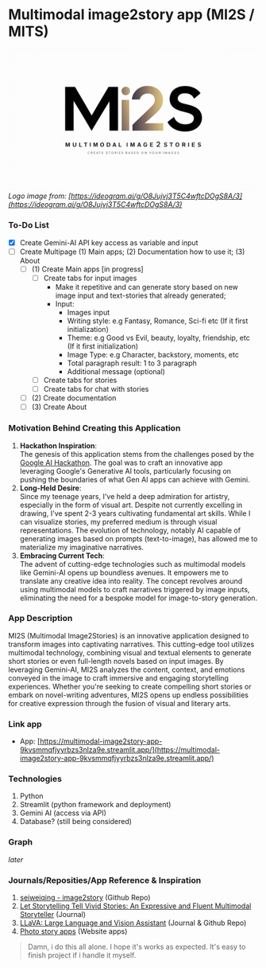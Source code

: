 # Multimodal image2story app (MI2S / MITS)
![MI2S Logo](https://github.com/Kingki19/Multimodal-image2story-app/blob/main/images/MI2S%20logo.png)  
*Logo image from: [https://ideogram.ai/g/O8Jujvj3T5C4wftcDOgS8A/3](https://ideogram.ai/g/O8Jujvj3T5C4wftcDOgS8A/3)*

### To-Do List
- [x] Create Gemini-AI API key access as variable and input
- [ ] Create Multipage (1) Main apps; (2) Documentation how to use it; (3) About
  - [ ] (1) Create Main apps [in progress]
    - [ ] Create tabs for input images
      - Make it repetitive and can generate story based on new image input and text-stories that already generated;
      - Input:
        - Images input
        - Writing style: e.g Fantasy, Romance, Sci-fi etc (If it first initialization)
        - Theme: e.g Good vs Evil, beauty, loyalty, friendship, etc (If it first initialization)
        - Image Type: e.g Character, backstory, moments, etc
        - Total paragraph result: 1 to 3 paragraph
        - Additional message (optional) 
    - [ ] Create tabs for stories
    - [ ] Create tabs for chat with stories
  - [ ] (2) Create documentation
  - [ ] (3) Create About

### Motivation Behind Creating this Application
1. **Hackathon Inspiration**:  
The genesis of this application stems from the challenges posed by the [Google AI Hackathon](https://googleai.devpost.com/). The goal was to craft an innovative app leveraging Google's Generative AI tools, particularly focusing on pushing the boundaries of what Gen AI apps can achieve with Gemini.
2. **Long-Held Desire**:  
Since my teenage years, I've held a deep admiration for artistry, especially in the form of visual art. Despite not currently excelling in drawing, I've spent 2-3 years cultivating fundamental art skills. While I can visualize stories, my preferred medium is through visual representations. The evolution of technology, notably AI capable of generating images based on prompts (text-to-image), has allowed me to materialize my imaginative narratives.
3. **Embracing Current Tech**:  
The advent of cutting-edge technologies such as multimodal models like Gemini-AI opens up boundless avenues. It empowers me to translate any creative idea into reality. The concept revolves around using multimodal models to craft narratives triggered by image inputs, eliminating the need for a bespoke model for image-to-story generation.


### App Description
MI2S (Multimodal Image2Stories) is an innovative application designed to transform images into captivating narratives. This cutting-edge tool utilizes multimodal technology, combining visual and textual elements to generate short stories or even full-length novels based on input images. By leveraging Gemini-AI, MI2S analyzes the content, context, and emotions conveyed in the image to craft immersive and engaging storytelling experiences. Whether you're seeking to create compelling short stories or embark on novel-writing adventures, MI2S opens up endless possibilities for creative expression through the fusion of visual and literary arts.

### Link app
- App: [https://multimodal-image2story-app-9kvsmmqfjyyrbzs3nlza9e.streamlit.app/](https://multimodal-image2story-app-9kvsmmqfjyyrbzs3nlza9e.streamlit.app/)

### Technologies
1. Python
2. Streamlit (python framework and deployment)
3. Gemini AI (access via API)
4. Database? (still being considered)

### Graph
*later*

### Journals/Reposities/App Reference & Inspiration
1. [seiweiqing - image2story](https://github.com/seaweiqing/image2story) (Github Repo)
2. [Let Storytelling Tell Vivid Stories: An Expressive and Fluent Multimodal Storyteller](https://arxiv.org/html/2403.07301v1) (Journal)
3. [LLaVA: Large Language and Vision Assistant](https://llava-vl.github.io/) (Journal & Github Repo)
4. [Photo story apps](https://boredhumans.com/photo_story.php) (Website apps)

> Damn, i do this all alone. I hope it's works as expected. It's easy to finish project if i handle it myself.
